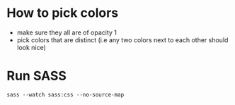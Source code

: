 # How to pick colors

- make sure they all are of opacity 1
- pick colors that are distinct (i.e any two colors next to each other should look nice)

# Run SASS

`sass --watch sass:css --no-source-map`
